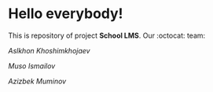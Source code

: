 # Hello everybody!

This is repository of project **School LMS**.
Our :octocat: team: 

_Aslkhon Khoshimkhojaev_

_Muso Ismailov_

_Azizbek Muminov_
